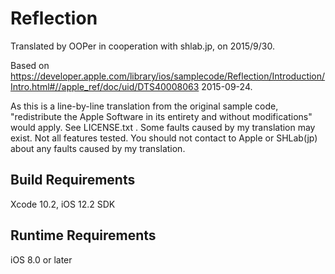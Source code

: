 # Reflection

Translated by OOPer in cooperation with shlab.jp, on 2015/9/30.

Based on
<https://developer.apple.com/library/ios/samplecode/Reflection/Introduction/Intro.html#//apple_ref/doc/uid/DTS40008063>
2015-09-24.

As this is a line-by-line translation from the original sample code, "redistribute the Apple Software in its entirety and without modifications" would apply. See LICENSE.txt .
Some faults caused by my translation may exist. Not all features tested.
You should not contact to Apple or SHLab(jp) about any faults caused by my translation.


## Build Requirements

Xcode 10.2, iOS 12.2 SDK


## Runtime Requirements

iOS 8.0 or later

